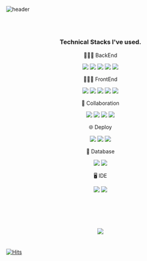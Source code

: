 ![header](https://capsule-render.vercel.app/api?type=soft&color=003458&section=header&text=Hello!%20I'm%20HoonSub%20Kim&fontSize=40&fontColor=ffffff&animation=twinkling)
<h2></h2>

<!-- <h3 align="center" style="font-size:80px;"><a href="https://cookie-sock-16d.notion.site/d9b227ed68cc4c7e84f89b6a0ca0131e">&nbsp;&nbsp; 🙋🏻‍♂️ Go to my portfolio &nbsp;&nbsp;</a></h3> -->
<br/>
<h3 align="center"> &nbsp;&nbsp; Technical Stacks I've used. &nbsp;&nbsp; </h3>

<p align="center">👨🏻‍💻 BackEnd</p>
<p align="center">
<img src="https://img.shields.io/badge/Python-3776AB?style=flat-square&logo=Python&logoColor=white"/> <img src="https://img.shields.io/badge/Django-092E20?style=flat-square&logo=django&logoColor=white"/> <img src="https://img.shields.io/badge/DRF-092E20?style=flat-square&logo=django&logoColor=white"/> <img src="https://img.shields.io/badge/Java-FF160B?style=flat-square&logo=java&logoColor=white"> <img src="https://img.shields.io/badge/Spring-6DB33F?style=flat-square&logo=spring&logoColor=white"><br>
</p>

<p align="center">👨🏻‍💻 FrontEnd</p>
<p align="center">
<img src="https://img.shields.io/badge/html5-E34F26?style=flat-square&logo=html5&logoColor=white"> <img src="https://img.shields.io/badge/css-1572B6?style=flat-square&logo=css3&logoColor=white"> <img src="https://img.shields.io/badge/Javascript-F7DF1E?style=flat-square&logo=javascript&logoColor=white"> <img src="https://img.shields.io/badge/bootstrap-7952B3?style=flat-square&logo=bootstrap&logoColor=white"/> <img src="https://img.shields.io/badge/React-61DAFB?style=flat-square&logo=react&logoColor=white"/><br>
</p>

<p align="center">👥 Collaboration</p>
<p align="center">
<img src="https://img.shields.io/badge/github-181717?style=flat-square&logo=github&logoColor=white"> <img src="https://img.shields.io/badge/notion-000000?style=flat-square&logo=notion&logoColor=white"> <img src="https://img.shields.io/badge/discord-5865F2?style=flat-square&logo=discord&logoColor=white"> <img src="https://img.shields.io/badge/slack-4A154B?style=flat-square&logo=slack&logoColor=white"><br>
</p>

<p align="center">🌐 Deploy</p>
<p align="center">
<img src="https://img.shields.io/badge/Amazon_AWS_EC2-232F3E?style=flat-square&logo=Amazon AWS&logoColor=white"/> <img src="https://img.shields.io/badge/heroku-430098?style=flat-square&logo=heroku&logoColor=white"> <img src="https://img.shields.io/badge/Github Pages-222222?style=flat-square&logo=github pages&logoColor=white"><br>
</p>

<p align="center">💾 Database</p>
<p align="center">
<img src="https://img.shields.io/badge/MySQL-4479A1?style=flat-square&logo=mysql&logoColor=white"> <img src="https://img.shields.io/badge/Firebase-FFCA28?style=flat-square&logo=firebase&logoColor=white"><br/>
</p>

<p align="center">🖥️ IDE</p>
<p align="center">
<img src="https://img.shields.io/badge/Visual Studio Code-007ACC?style=flat-square&logo=Visual Studio Code&logoColor=white"> <img src="https://img.shields.io/badge/IntelliJ IDEA-000000?style=flat-square&logo=IntelliJ IDEA&logoColor=white"><br/>
</p>
<br>


<!-- <h3 align="center">&nbsp;&nbsp; Technical Stacks I'm studying. &nbsp;&nbsp;</h3> -->

<br><br>

<p align="center"><img src="https://github-readme-stats.vercel.app/api?username=khsrla9806&show_icons=true&theme=graywhite"></p>

<h1></h1>

[![Hits](https://hits.seeyoufarm.com/api/count/incr/badge.svg?url=https%3A%2F%2Fgithub.com%2Fkhsrla9806&count_bg=%23A4A4A4&title_bg=%23555555&icon=angellist.svg&icon_color=%23FFFFFF&title=Today+Visitors+/+Total&edge_flat=false)](https://hits.seeyoufarm.com)
